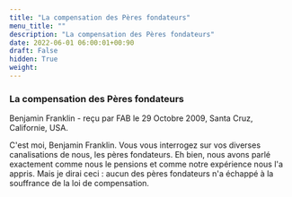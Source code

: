 ```yaml
---
title: "La compensation des Pères fondateurs"
menu_title: ""
description: "La compensation des Pères fondateurs"
date: 2022-06-01 06:00:01+00:90
draft: False
hidden: True
weight:
---
```

### La compensation des Pères fondateurs

Benjamin Franklin - reçu par FAB le 29 Octobre 2009, Santa Cruz, Californie, USA.

C'est moi, Benjamin Franklin.
Vous vous interrogez sur vos diverses canalisations de nous, les pères fondateurs. Eh bien, nous avons parlé exactement comme nous le pensions et comme notre expérience nous l'a appris.
Mais je dirai ceci : aucun des pères fondateurs n'a échappé à la souffrance de la loi de compensation.